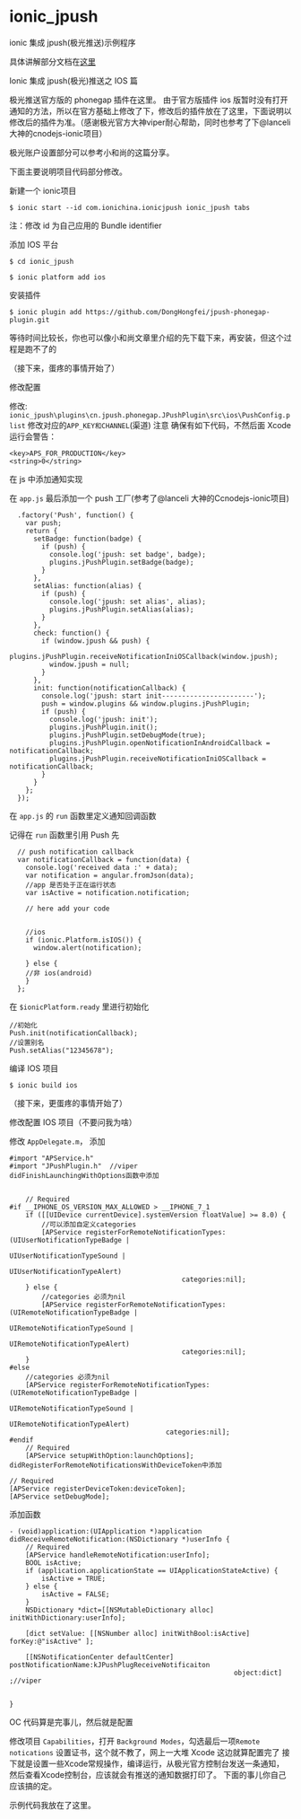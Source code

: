 # ionic_jpush
ionic 集成 jpush(极光推送)示例程序

具体讲解部分文档在[这里](http://ionichina.com/topic/54fab88b7b505d9b1b5573a6)


Ionic 集成 jpush(极光)推送之 IOS 篇

极光推送官方版的 phonegap 插件在这里。
由于官方版插件 ios 版暂时没有打开通知的方法，所以在官方基础上修改了下，修改后的插件放在了这里，下面说明以修改后的插件为准。（感谢极光官方大神viper耐心帮助，同时也参考了下@lanceli大神的cnodejs-ionic项目）

极光账户设置部分可以参考小和尚的这篇分享。

下面主要说明项目代码部分修改。

新建一个 ionic项目

```
$ ionic start --id com.ionichina.ionicjpush ionic_jpush tabs
```
注：修改 id 为自己应用的 Bundle identifier

添加 IOS 平台

```
$ cd ionic_jpush

$ ionic platform add ios
```
安装插件

```
$ ionic plugin add https://github.com/DongHongfei/jpush-phonegap-plugin.git
```
等待时间比较长，你也可以像小和尚文章里介绍的先下载下来，再安装，但这个过程是跑不了的

（接下来，蛋疼的事情开始了）

修改配置

修改: `ionic_jpush\plugins\cn.jpush.phonegap.JPushPlugin\src\ios\PushConfig.plist` 修改对应的`APP_KEY和CHANNEL`(渠道)
注意
确保有如下代码，不然后面 Xcode 运行会警告：

```
<key>APS_FOR_PRODUCTION</key>
<string>0</string>
```
在 js 中添加通知实现

在 `app.js` 最后添加一个 push 工厂(参考了@lanceli 大神的Ccnodejs-ionic项目)

```
  .factory('Push', function() {
    var push;
    return {
      setBadge: function(badge) {
        if (push) {
          console.log('jpush: set badge', badge);
          plugins.jPushPlugin.setBadge(badge);
        }
      },
      setAlias: function(alias) {
        if (push) {
          console.log('jpush: set alias', alias);
          plugins.jPushPlugin.setAlias(alias);
        }
      },
      check: function() {
        if (window.jpush && push) {
          plugins.jPushPlugin.receiveNotificationIniOSCallback(window.jpush);
          window.jpush = null;
        }
      },
      init: function(notificationCallback) {
        console.log('jpush: start init-----------------------');
        push = window.plugins && window.plugins.jPushPlugin;
        if (push) {
          console.log('jpush: init');
          plugins.jPushPlugin.init();
          plugins.jPushPlugin.setDebugMode(true);
          plugins.jPushPlugin.openNotificationInAndroidCallback = notificationCallback;
          plugins.jPushPlugin.receiveNotificationIniOSCallback = notificationCallback;
        }
      }
    };
  });
```
在 `app.js` 的 `run` 函数里定义通知回调函数

记得在 `run` 函数里引用 Push 先

```
  // push notification callback
  var notificationCallback = function(data) {
    console.log('received data :' + data);
    var notification = angular.fromJson(data);
    //app 是否处于正在运行状态
    var isActive = notification.notification;

    // here add your code


    //ios
    if (ionic.Platform.isIOS()) {
      window.alert(notification);

    } else {
    //非 ios(android)
    }
  };
```
在  `$ionicPlatform.ready` 里进行初始化

```
//初始化
Push.init(notificationCallback);
//设置别名
Push.setAlias("12345678");
```
编译 IOS 项目

```
$ ionic build ios
```
（接下来，更蛋疼的事情开始了）

修改配置 IOS 项目（不要问我为啥）

修改 `AppDelegate.m`， 添加

```
#import "APService.h"
#import "JPushPlugin.h"  //viper
didFinishLaunchingWithOptions函数中添加


    // Required
#if __IPHONE_OS_VERSION_MAX_ALLOWED > __IPHONE_7_1
    if ([[UIDevice currentDevice].systemVersion floatValue] >= 8.0) {
        //可以添加自定义categories
        [APService registerForRemoteNotificationTypes:(UIUserNotificationTypeBadge |
                                                       UIUserNotificationTypeSound |
                                                       UIUserNotificationTypeAlert)
                                           categories:nil];
    } else {
        //categories 必须为nil
        [APService registerForRemoteNotificationTypes:(UIRemoteNotificationTypeBadge |
                                                       UIRemoteNotificationTypeSound |
                                                       UIRemoteNotificationTypeAlert)
                                           categories:nil];
    }
#else
    //categories 必须为nil
    [APService registerForRemoteNotificationTypes:(UIRemoteNotificationTypeBadge |
                                                   UIRemoteNotificationTypeSound |
                                                   UIRemoteNotificationTypeAlert)
                                       categories:nil];
#endif
    // Required
    [APService setupWithOption:launchOptions];
didRegisterForRemoteNotificationsWithDeviceToken中添加

// Required
[APService registerDeviceToken:deviceToken];
[APService setDebugMode];
```
添加函数

```
- (void)application:(UIApplication *)application didReceiveRemoteNotification:(NSDictionary *)userInfo {
    // Required
    [APService handleRemoteNotification:userInfo];
    BOOL isActive;
    if (application.applicationState == UIApplicationStateActive) {
        isActive = TRUE;
    } else {
        isActive = FALSE;
    }
    NSDictionary *dict=[[NSMutableDictionary alloc] initWithDictionary:userInfo];
    
    [dict setValue: [[NSNumber alloc] initWithBool:isActive] forKey:@"isActive" ];
    
    [[NSNotificationCenter defaultCenter] postNotificationName:kJPushPlugReceiveNotificaiton
                                                        object:dict] ;//viper
    
    
}
```
OC 代码算是完事儿，然后就是配置

修改项目 `Capabilities`，打开 `Background Modes`，勾选最后一项`Remote notications`
设置证书，这个就不教了，网上一大堆
Xcode 这边就算配置完了
接下就是设置一些Xcode常规操作，编译运行，从极光官方控制台发送一条通知，然后查看Xcode控制台，应该就会有推送的通知数据打印了。
下面的事儿你自己应该搞的定。

示例代码我放在了这里。

